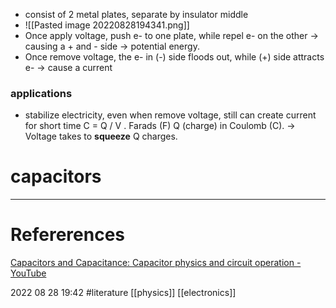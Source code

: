 - consist of 2 metal plates, separate by insulator middle
- ![[Pasted image 20220828194341.png]]
- Once apply voltage, push e- to one plate, while repel e- on the other
-> causing a + and - side -> potential energy. 
- Once remove voltage, the e- in (-) side floods out, while (+) side attracts e- 
-> cause a current 
### applications 
- stabilize electricity, even when remove voltage, still can create current for short time 
C = Q / V . Farads (F) 
Q (charge) in Coulomb (C). 
-> Voltage takes to **squeeze** Q charges.







# capacitors
--- 
# Refererences 



[Capacitors and Capacitance: Capacitor physics and circuit operation - YouTube](https://www.youtube.com/watch?v=f_MZNsEqyQw)


2022 08 28 19:42
#literature  [[physics]] [[electronics]]